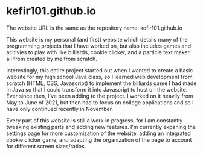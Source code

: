 # kefir101.github.io 
The website URL is the same as the repository name: kefir101.github.io

This website is my personal (and first) website which details many of the programming projects that I have worked on, 
but also includes games and acitivies to play with like billiards, cookie clicker, and a particle text maker, all from created by me from scratch.

Interestingly, this entire project started out when I wanted to create a basic website for my high school Java class, 
so I learned web development from scratch (HTML, CSS, Javascript) to implement the billiards game I had made in Java so that I could transform it into Javascript
to host on the website. Ever since then, I've been adding to the project. I worked on it heavily from May to June of 2021, 
but then had to focus on college applications and so I have only continued recently in November.

Every part of this website is still a work in progress, for I am constantly tweaking existing parts and adding new features. 
I'm currently expaning the settings page for more customization of the website, adding an integrated cookie clicker game, 
and adapting the organization of the page to account for different screen sizes/ratios.

